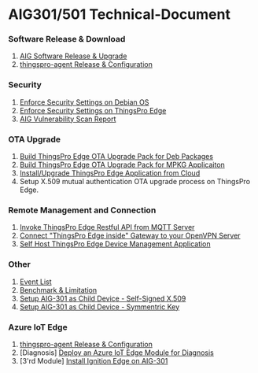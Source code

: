 # AIG301/501 Technical-Document

### Software Release & Download

1. [AIG Software Release & Upgrade](./documents/AIG%20Software%20Upgrade.md) 
2. [thingspro-agent Release & Configuration](./documents/thingspro-agent%20Release%20&%20Configuration.md)

### Security

1. [Enforce Security Settings on Debian OS](./documents/Enforce%20Security%20Settings%20on%20Debian%20OS.md)
2. [Enforce Security Settings on ThingsPro Edge](./documents/Enforce%20Security%20Settings%20on%20ThingsPro%20Edge.md)
3. [AIG Vulnerability Scan Report](./documents/AIG_Vulnerability_Scan_Report.md)

### OTA Upgrade
1. [Build ThingsPro Edge OTA Upgrade Pack for Deb Packages](./documents/Build%20ThingsPro%20Edge%20OTA%20Upgrade%20Pack%20for%20Deb%20Packages.md)
2. [Build ThingsPro Edge OTA Upgrade Pack for MPKG Applicaiton](./documents/Build%20ThingsPro%20Edge%20OTA%20Upgrade%20Pack%20for%20MPKG%20application.md)
3. [Install/Upgrade ThingsPro Edge Application from Cloud](./documents/Install-Upgrade%20ThingsPro%20Edge%20Application%20from%20Cloud.md)
4. Setup X.509 mutual authentication OTA upgrade process on ThingsPro Edge.

### Remote Management and Connection
1. [Invoke ThingsPro Edge Restful API from MQTT Server](./documents/Invoke%20ThingsPro%20Edge%20Restful%20API%20from%20MQTT%20Server.md)
2. [Connect "ThingsPro Edge inside" Gateway to your OpenVPN Server](./documents/Connect%20ThingsPro%20Edge%20inside%20Gateway%20to%20your%20OpenVPN%20Server.md)
3. [Self Host ThingsPro Edge Device Management Application](./documents/TPEDM-guide.md)

### Other
1. [Event List](./documents/TPE2-EventList.md) 
2. [Benchmark & Limitation](./documents/TPE2-Benchmark_Limitation.md) 
3. [Setup AIG-301 as Child Device - Self-Signed X.509](./documents/Setup%20AIG-301%20as%20Child%20Device%20-%20Self-Sign%20X.509.md)
4. [Setup AIG-301 as Child Device - Symmentric Key](./documents/Setup%20AIG-301%20as%20Child%20Device%20-%20Symmetric%20Key.md)

### Azure IoT Edge
1. [thingspro-agent Release & Configuration](./documents/thingspro-agent%20Release%20&%20Configuration.md)
2. [Diagnosis] [Deploy an Azure IoT Edge Module for Diagnosis](./documents/Diagnosis%20Azure%20IoT%20Edge%20Module.md)
3. [3'rd Module] [Install Ignition Edge on AIG-301](./documents/Install%20Ignition%20Edge%20on%20AIG-301.md)
